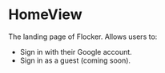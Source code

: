 # HomeView

The landing page of Flocker. Allows users to:

- Sign in with their Google account.
- Sign in as a guest (coming soon).
